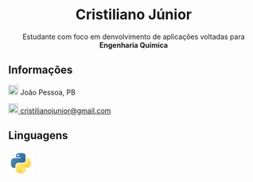 <h1 align="center">Cristiliano Júnior</h1>
<p align="center">Estudante com foco em denvolvimento de aplicações voltadas para <b>Engenharia Química</b></p>
<h2 align="left">Informações</h2>

<img src="https://cdn.discordapp.com/attachments/836607089794482237/851212552917614612/pin.png" width="20px" height="20px">  João Pessoa, PB

<a href="mail: cristilianojunior@gmail.com"><img src="https://cdn.discordapp.com/attachments/836607089794482237/851213377204387860/email.png" width="20px" height="20px">  cristilianojunior@gmail.com</a>

<h2 align="left" >Linguagens</h2>
<img src="https://raw.githubusercontent.com/devicons/devicon/master/icons/python/python-original.svg" width="50px" height="50px">


